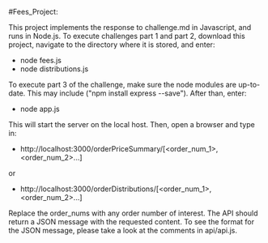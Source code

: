 #Fees_Project:

This project implements the response to challenge.md in Javascript, and runs
in Node.js.  To execute challenges part 1 and part 2, download this project,
navigate to the directory where it is stored, and enter:

- node fees.js
- node distributions.js

To execute part 3 of the challenge, make sure the node modules are up-to-date.
This may include ("npm install express --save").  After than, enter:

- node app.js

This will start the server on the local host.  Then, open a browser and type in:

- http://localhost:3000/orderPriceSummary/[<order_num_1>,<order_num_2>...]

or

- http://localhost:3000/orderDistributions/[<order_num_1>,<order_num_2>...]

Replace the order_nums with any order number of interest.  The API should return
a JSON message with the requested content.  To see the format for the JSON
message, please take a look at the comments in api/api.js.
